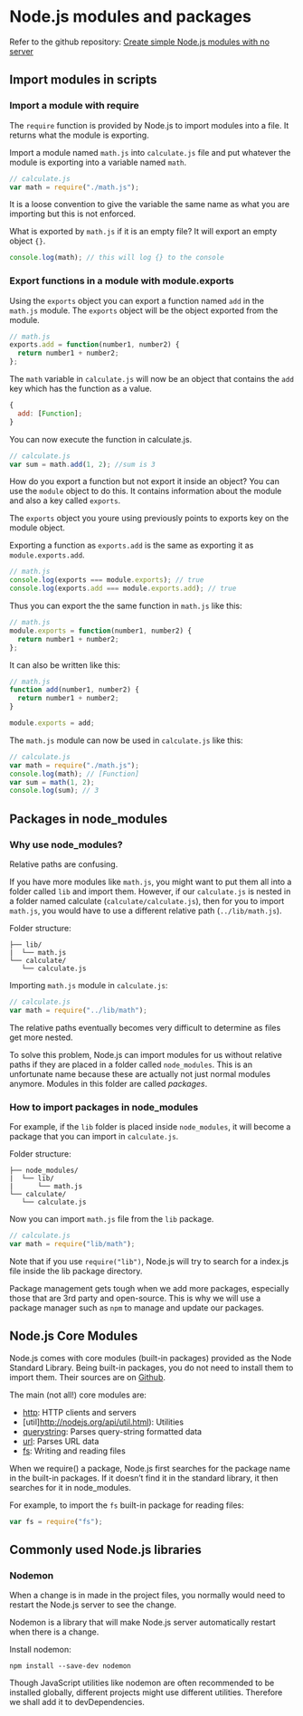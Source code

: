 # Node.js modules and packages

Refer to the github repository: [Create simple Node.js modules with no server](https://github.com/thoughtworks-jumpstart/simple-node-modules)

## Import modules in scripts

### Import a module with require

The `require` function is provided by Node.js to import modules into a file.
It returns what the module is exporting.

Import a module named `math.js` into `calculate.js` file and put whatever the module is exporting into a variable named `math`.

```js
// calculate.js
var math = require("./math.js");
```

It is a loose convention to give the variable the same name as what you are importing but this is not enforced.

What is exported by `math.js` if it is an empty file? It will export an empty object `{}`.

```js
console.log(math); // this will log {} to the console
```

### Export functions in a module with module.exports

Using the `exports` object you can export a function named `add` in the `math.js` module.
The `exports` object will be the object exported from the module.

```js
// math.js
exports.add = function(number1, number2) {
  return number1 + number2;
};
```

The `math` variable in `calculate.js` will now be an object that contains the `add` key which has the function as a value.

```js
{
  add: [Function];
}
```

You can now execute the function in calculate.js.

```js
// calculate.js
var sum = math.add(1, 2); //sum is 3
```

How do you export a function but not export it inside an object? You can use the `module` object to do this.
It contains information about the module and also a key called `exports`.

The `exports` object you youre using previously points to exports key on the module object.

Exporting a function as `exports.add` is the same as exporting it as `module.exports.add`.

```js
// math.js
console.log(exports === module.exports); // true
console.log(exports.add === module.exports.add); // true
```

Thus you can export the the same function in `math.js` like this:

```js
// math.js
module.exports = function(number1, number2) {
  return number1 + number2;
};
```

It can also be written like this:

```js
// math.js
function add(number1, number2) {
  return number1 + number2;
}

module.exports = add;
```

The `math.js` module can now be used in `calculate.js` like this:

```js
// calculate.js
var math = require("./math.js");
console.log(math); // [Function]
var sum = math(1, 2);
console.log(sum); // 3
```

## Packages in node_modules

### Why use node_modules?

Relative paths are confusing.

If you have more modules like `math.js`, you might want to put them all into a folder called `lib` and import them. However, if our `calculate.js` is nested in a folder named calculate (`calculate/calculate.js`), then for you to import `math.js`, you would have to use a different relative path (`../lib/math.js`).

Folder structure:

```
├── lib/
|  └── math.js
└── calculate/
   └── calculate.js
```

Importing `math.js` module in `calculate.js`:

```js
// calculate.js
var math = require("../lib/math");
```

The relative paths eventually becomes very difficult to determine as files get more nested.

To solve this problem, Node.js can import modules for us without relative paths if they are placed in a folder called `node_modules`. This is an unfortunate name because these are actually not just normal modules anymore. Modules in this folder are called _packages_.

### How to import packages in node_modules

For example, if the `lib` folder is placed inside `node_modules`, it will become a package that you can import in `calculate.js`.

Folder structure:

```
├── node_modules/
|  └── lib/
|      └── math.js
└── calculate/
   └── calculate.js
```

Now you can import `math.js` file from the `lib` package.

```js
// calculate.js
var math = require("lib/math");
```

Note that if you use `require("lib")`, Node.js will try to search for a index.js file inside the lib package directory.

Package management gets tough when we add more packages, especially those that are 3rd party and open-source. This is why we will use a package manager such as `npm` to manage and update our packages.

## Node.js Core Modules

Node.js comes with core modules (built-in packages) provided as the Node Standard Library. Being built-in packages, you do not need to install them to import them.
Their sources are on [Github](https://github.com/nodejs/node/tree/master/lib).

The main (not all!) core modules are:

- [http](http://nodejs.org/api/http.html#http_http): HTTP clients and servers
- [util]http://nodejs.org/api/util.html): Utilities
- [querystring](http://nodejs.org/api/querystring.html): Parses query-string formatted data
- [url](http://nodejs.org/api/url.html): Parses URL data
- [fs](http://nodejs.org/api/fs.html): Writing and reading files

When we require(<packagename>) a package, Node.js first searches for the package name in the built-in packages. If it doesn’t find it in the standard library, it then searches for it in node_modules.

For example, to import the `fs` built-in package for reading files:

```js
var fs = require("fs");
```

## Commonly used Node.js libraries

### Nodemon

When a change is in made in the project files, you normally would need to restart the Node.js server to see the change.

Nodemon is a library that will make Node.js server automatically restart when there is a change.

Install nodemon:

```
npm install --save-dev nodemon
```

Though JavaScript utilities like nodemon are often recommended to be installed globally, different projects might use different utilities. Therefore we shall add it to devDependencies.
